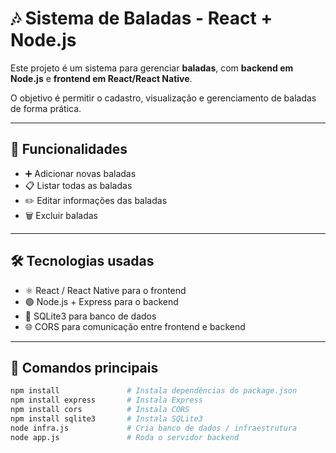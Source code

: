 # 🎶 Sistema de Baladas - React + Node.js

Este projeto é um sistema para gerenciar **baladas**, com **backend em Node.js** e **frontend em React/React Native**.  

O objetivo é permitir o cadastro, visualização e gerenciamento de baladas de forma prática.

---

## 📝 Funcionalidades

- ➕ Adicionar novas baladas  
- 📋 Listar todas as baladas  
- ✏️ Editar informações das baladas  
- 🗑️ Excluir baladas  

---

## 🛠️ Tecnologias usadas

- ⚛️ React / React Native para o frontend  
- 🟢 Node.js + Express para o backend  
- 🧭 SQLite3 para banco de dados  
- 🌐 CORS para comunicação entre frontend e backend  

---

## 🚀 Comandos principais
```bash
npm install               # Instala dependências do package.json
npm install express       # Instala Express
npm install cors          # Instala CORS
npm install sqlite3       # Instala SQLite3
node infra.js             # Cria banco de dados / infraestrutura
node app.js               # Roda o servidor backend
